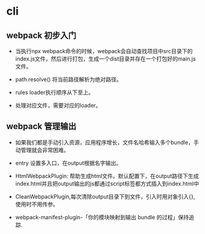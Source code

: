 # cli

## webpack 初步入门

- 当执行npx webpack命令的时候，webpack会自动查找项目中src目录下的index.js文件，然后进行打包，生成一个dist目录并存在一个打包好的main.js文件。

- path.resolve() 将当前路径解析为绝对路径。

- rules loader执行顺序从下至上。

- 处理对应文件，需要对应的loader。

## webpack 管理输出
- 如果我们都是手动引入资源，应用程序增长，文件名哈希输入多个bundle，手动管理就会非常困难。

- entry 设置多入口，在output根据名字输出。

- HtmlWebpackPlugin: 帮助生成html文件。默认配置下，在output路径下生成index.html并且把output输出的js都通过script标签都方式插入到index.html中

- CleanWebpackPlugin,每次清除output目录下到文件，引入时用对象引入{},使用时不用传参。

- webpack-manifest-plugin-「你的模块映射到输出 bundle 的过程」保持追踪.